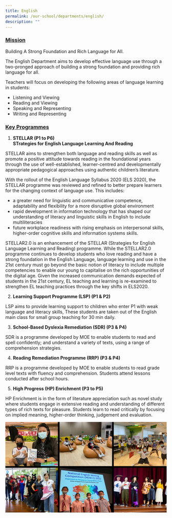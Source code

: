 ```yaml
---
title: English
permalink: /our-school/departments/english/
description: ""
---
```

<h3><strong><u>Mission</u></strong></h3>
<p>Building A Strong Foundation and Rich Language for All.</p>
<p>The English Department aims to develop effective language use through a two-pronged approach of building a strong foundation and providing rich language for all.</p>
<p>Teachers will focus on developing the following areas of language learning in students:</p>
<ul>
<li>Listening and Viewing</li>
<li>Reading and Viewing</li>
<li>Speaking and Representing</li>
<li>Writing and Representing</li>
</ul>
<h3><strong><u>Key Programmes</u></strong></h3>
<ol>
<li><strong>STELLAR (P1 to P6)<br />STrategies for&nbsp;English&nbsp;Language&nbsp;Learning&nbsp;And&nbsp;Reading</strong></li>
</ol>
<p>STELLAR aims to strengthen both language and reading skills as well as promote a positive attitude towards reading in the foundational years through the use of well-established, learner-centred and developmentally appropriate pedagogical approaches using authentic children&rsquo;s literature.</p>
<p>With the rollout of the English Language Syllabus 2020 (ELS 2020), the STELLAR programme was reviewed and refined to better prepare learners for the changing context of language use. This includes:</p>
<ul>
<li>a greater need for linguistic and communicative competence, adaptability and flexibility for a more disruptive global environment</li>
<li>rapid development in information technology that has shaped our understanding of literacy and linguistic skills in English to include multiliteracies</li>
<li>future workplace readiness with rising emphasis on interpersonal skills, higher-order cognitive skills and information systems skills.</li>
</ul>
<p>STELLAR2.0 is an enhancement of the STELLAR (Strategies for English Language Learning and Reading) programme. While the STELLAR2.0 programme continues to develop students who love reading and have a strong foundation in the English Language, language learning and use in the 21st century must go beyond the basic notion of literacy to include multiple competencies to enable our young to capitalise on the rich opportunities of the digital age. Given the increased communication demands expected of students in the 21st century, EL teaching and learning is re-examined to strengthen EL teaching practices through the key shifts in ELS2020.</p>
<ol start="2">
<li><strong>Learning Support Programme (LSP) (P1 &amp; P2)</strong></li>
</ol>
<p>LSP aims to provide learning support to children who enter P1 with weak language&nbsp;and literacy skills, These students are taken out of the English main class for small group teaching for 30 min daily.</p>
<ol start="3">
<li><strong>School-Based Dyslexia Remediation (SDR) (P3 &amp; P4)</strong></li>
</ol>
<p>SDR is a programme developed by MOE to enable students to read and spell confidently; and understand a variety of texts, using a range of comprehension&nbsp;strategies.</p>
<ol start="4">
<li><strong>Reading Remediation Programme (RRP) (P3 &amp; P4)</strong></li>
</ol>
<p>RRP is a programme developed by MOE to enable students to read grade level texts with fluency and comprehension. Students attend lessons conducted after school hours.</p>
<ol start="5">
<li><strong>High Progress (HP) Enrichment&nbsp;(P3 to P5)</strong></li>
</ol>
<p>HP Enrichment is in the form of literature appreciation such as novel study where students engage in extensive reading and understanding of different types of rich texts for pleasure. Students learn to read critically by focusing on implied meaning, higher-order thinking, judgement and evaluation.</p>

![](/images/English.png)